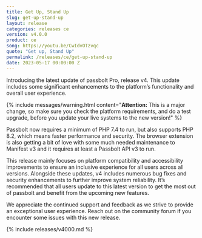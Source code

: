 ```yaml
---
title: Get Up, Stand Up
slug: get-up-stand-up
layout: release
categories: releases ce
version: v4.0.0
product: ce
song: https://youtu.be/CwIdvOTzvqc
quote: "Get up, Stand Up"
permalink: /releases/ce/get-up-stand-up
date: 2023-05-17 00:00:00 Z
---
```

Introducing the latest update of passbolt Pro, release v4. This update includes some significant enhancements to the platform’s functionality and overall user experience. 

{% include messages/warning.html
    content="**Attention:** This is a major change, so make sure you check the platform requirements, and do a test upgrade, before you update your live systems to the new version!"
%}

Passbolt now requires a minimum of PHP 7.4 to run, but also supports PHP 8.2, which means faster performance and security. The browser extension is also getting a bit of love with some much needed maintenance to Manifest v3 and it requires at least a Passbolt API v3 to run.

This release mainly focuses on platform compatibility and accessibility improvements to ensure an inclusive experience for all users across all versions. Alongside these updates, v4 includes numerous bug fixes and security enhancements to further improve system reliability. It’s recommended that all users update to this latest version to get the most out of passbolt and benefit from the upcoming new features. 

We appreciate the continued support and feedback as we strive to provide an exceptional user experience. Reach out on the community forum if you encounter some issues with this new release.


{% include releases/v4000.md %}
